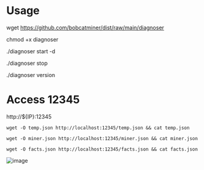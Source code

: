 # Usage

wget https://github.com/bobcatminer/dist/raw/main/diagnoser 

chmod +x diagnoser 

./diagnoser start -d

./diagnoser stop

./diagnoser version

# Access 12345

http://${IP}:12345

```
wget -O temp.json http://localhost:12345/temp.json && cat temp.json

wget -O miner.json http://localhost:12345/miner.json && cat miner.json

wget -O facts.json http://localhost:12345/facts.json && cat facts.json
```

![image](https://user-images.githubusercontent.com/86550076/126574132-3d1f2550-170b-4a9d-bbe6-47926a1dfc94.png)
